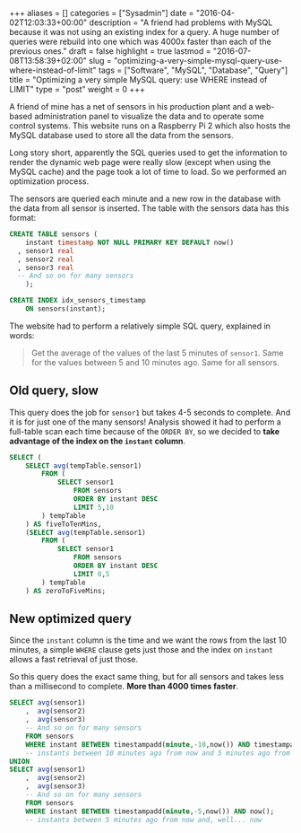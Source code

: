 +++
aliases      = []
categories   = ["Sysadmin"]
date         = "2016-04-02T12:03:33+00:00"
description  = "A friend had problems with MySQL because it was not using an existing index for a query. A huge number of queries were rebuild into one which was 4000x faster than each of the previous ones."
draft        = false
highlight    = true
lastmod      = "2016-07-08T13:58:39+02:00"
slug         = "optimizing-a-very-simple-mysql-query-use-where-instead-of-limit"
tags         = ["Software", "MySQL", "Database", "Query"]
title        = "Optimizing a very simple MySQL query: use WHERE instead of LIMIT"
type         = "post"
weight       = 0
+++

A friend of mine has a net of sensors in his production plant and a web-based
administration panel to visualize the data and to operate some control
systems. This website runs on a Raspberry Pi 2 which also hosts the MySQL
database used to store all the data from the sensors.

Long story short, apparently the SQL queries used to get the information to
render the dynamic web page were really slow (except when using the MySQL cache)
and the page took a lot of time to load. So we performed an optimization
process.

The sensors are queried each minute and a new row in the database with the data
from all sensor is inserted. The table with the sensors data has this format:

```sql
CREATE TABLE sensors (
    instant timestamp NOT NULL PRIMARY KEY DEFAULT now()
  , sensor1 real
  , sensor2 real
  , sensor3 real
  -- And so on for many sensors
    );

CREATE INDEX idx_sensors_timestamp
    ON sensors(instant);
```
    
The website had to perform a relatively simple SQL query, explained in words:

> Get the average of the values of the last 5 minutes of `sensor1`. Same for the
> values between 5 and 10 minutes ago. Same for all sensors.


## Old query, slow

This query does the job for `sensor1` but takes 4-5 seconds to complete. And it
is for just one of the many sensors! Analysis showed it had to perform a
full-table scan each time because of the `ORDER BY`, so we decided to **take
advantage of the index on the `instant` column**.

```sql
SELECT (
    SELECT avg(tempTable.sensor1)
        FROM (
            SELECT sensor1
                FROM sensors
                ORDER BY instant DESC
                LIMIT 5,10
        ) tempTable
    ) AS fiveToTenMins,
    (SELECT avg(tempTable.sensor1)
        FROM (
            SELECT sensor1
                FROM sensors
                ORDER BY instant DESC
                LIMIT 0,5
        ) tempTable
    ) AS zeroToFiveMins;
```


## New optimized query

Since the `instant` column is the time and we want the rows from the last 10
minutes, a simple `WHERE` clause gets just those and the index on `instant`
allows a fast retrieval of just those.

So this query does the exact same thing, but for all sensors and takes less than
a millisecond to complete. **More than 4000 times faster**.

```sql
SELECT avg(sensor1)
    ,  avg(sensor2)
    ,  avg(sensor3)
    -- And so on for many sensors
    FROM sensors
    WHERE instant BETWEEN timestampadd(minute,-10,now()) AND timestampadd(minute,-5,now())
    -- instants between 10 minutes ago from now and 5 minutes ago from now
UNION
SELECT avg(sensor1)
    ,  avg(sensor2)
    ,  avg(sensor3)
    -- And so on for many sensors
    FROM sensors
    WHERE instant BETWEEN timestampadd(minute,-5,now()) AND now();
    -- instants between 5 minutes ago from now and, well... now
```
    
